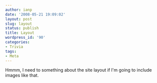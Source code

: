 ```yaml
---
author: ianp
date: '2008-05-21 19:09:02'
layout: post
slug: layout
status: publish
title: Layout
wordpress_id: '90'
categories:
- Trivia
tags:
- Meta
---
```


Hmmm, I need to something about the site layout if I'm going to include
images like that.
